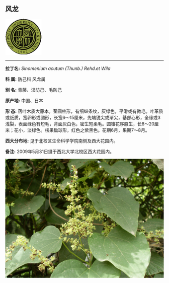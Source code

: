 ## 风龙

![西北大学校园网络植物志](JPG/nwu.gif)

---

**拉丁名:**  _Sinomenium acutum (Thunb.) Rehd.et Wila_

**科 属:** 防己科 风龙属

**别 名:** 青藤、汉防己、毛防己

**原产地:** 中国、日本

**形  态:** 落叶木质大藤本。茎圆柱形，有细纵条纹，灰绿色，平滑或有微毛。叶革质或纸质，宽卵形或圆形，长宽6～15厘米，先端锐尖或渐尖，基部心形，全缘或3浅裂，表面绿色有短毛，背面灰白色，密生短柔毛。圆锥花序腋生，长8～20厘米；花小，淡绿色。核果扁球形，红色之紫黑色。花期6月，果期7～8月。

**西大分布地:** 见于北校区生命科学学院南侧及西大花园内。

**备注:** 2009年5月31日摄于西北大学北校区西大花园内。

![风龙](JPG/风龙1.JPG) 

